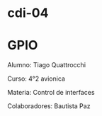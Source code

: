 # cdi-04
# GPIO

Alumno: Tiago Quattrocchi

Curso: 4°2 avionica

Materia: Control de interfaces

Colaboradores: Bautista Paz
